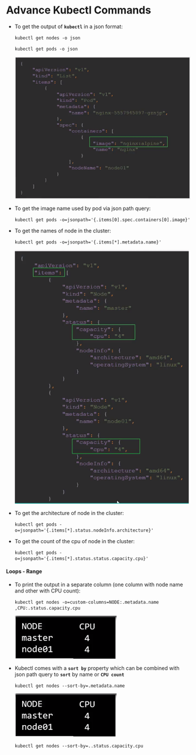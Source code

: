 # Advance Kubectl Commands

  - To get the output of **`kubectl`** in a json format: 

    ```
    kubectl get nodes -o json
    ```

    ```
    kubectl get pods -o json 
    ```

    ![pod](../../images/jpod.PNG)

  - To get the image name used by pod via json path query:

    ```
    kubectl get pods -o=jsonpath='{.items[0].spec.containers[0].image}'
    ```

  - To get the names of node in the cluster:

    ```
    kubectl get pods -o=jsonpath='{.items[*].metadata.name}'
    ```

    ![node](../../images/jnode.PNG)


  - To get the architecture of node in the cluster:

    ```
    kubectl get pods -o=jsonpath='{.items[*].status.nodeInfo.architecture}'
    ```

  - To get the count of the cpu of node in the cluster:

    ```
    kubectl get pods -o=jsonpath='{.items[*].status.status.capacity.cpu}'
    ```

  #### Loops - Range

  - To print the output in a separate column (one column with node name and other with CPU count):

    ```
    kubectl get nodes -o=custom-columns=NODE:.metadata.name ,CPU:.status.capacity.cpu
    ```
    
    ![loop](../../images/loop.PNG)

  - Kubectl comes with a **`sort by`** property which can be combined with json path query to **`sort`** by name or **`CPU count`**

    ```
    kubectl get nodes --sort-by=.metadata.name
    ```

    ![loop](../../images/loop.PNG)

    ```
    kubectl get nodes --sort-by=..status.capacity.cpu
    ```
